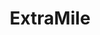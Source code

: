 ---
title: "ExtraMile"
url: /beaverton/extramile-southwest-cedar-hills-boulevard/
shop: convenience
---